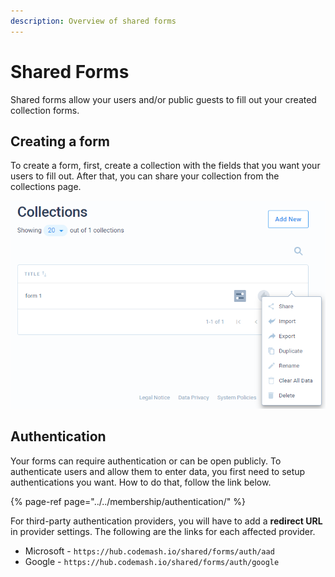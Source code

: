 ```yaml
---
description: Overview of shared forms
---
```


# Shared Forms

Shared forms allow your users and/or public guests to fill out your created collection forms.

## Creating a form

To create a form, first, create a collection with the fields that you want your users to fill out. After that, you can share your collection from the collections page.

![Shared form selection](../../../.gitbook/assets/shared-forms-1.png)

## Authentication

Your forms can require authentication or can be open publicly. To authenticate users and allow them to enter data, you first need to setup authentications you want. How to do that, follow the link below.

{% page-ref page="../../membership/authentication/" %}

For third-party authentication providers, you will have to add a **redirect URL** in provider settings. The following are the links for each affected provider.

* Microsoft - `https://hub.codemash.io/shared/forms/auth/aad`
* Google - `https://hub.codemash.io/shared/forms/auth/google`

